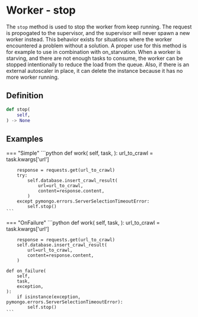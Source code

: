 # Worker - stop

The `stop` method is used to stop the worker from keep running. The request is propogated to the supervisor, and the supervisor will never spawn a new worker instead. This behavior exists for situations where the worker encountered a problem without a solution. A proper use for this method is for example to use in combination with on_starvation. When a worker is starving, and there are not enough tasks to consume, the worker can be stopped intentionally to reduce the load from the queue. Also, if there is an external autoscaler in place, it can delete the instance because it has no more worker running.


## Definition

```python
def stop(
    self,
) -> None
```


## Examples

=== "Simple"
    ```python
    def work(
        self,
        task,
    ):
        url_to_crawl = task.kwargs['url']

        response = requests.get(url_to_crawl)
        try:
            self.database.insert_crawl_result(
                url=url_to_crawl,
                content=response.content,
            )
        except pymongo.errors.ServerSelectionTimeoutError:
            self.stop()
    ```

=== "OnFailure"
    ```python
    def work(
        self,
        task,
    ):
        url_to_crawl = task.kwargs['url']

        response = requests.get(url_to_crawl)
        self.database.insert_crawl_result(
            url=url_to_crawl,
            content=response.content,
        )

    def on_failure(
        self,
        task,
        exception,
    ):
        if isinstance(exception, pymongo.errors.ServerSelectionTimeoutError):
            self.stop()
    ```
